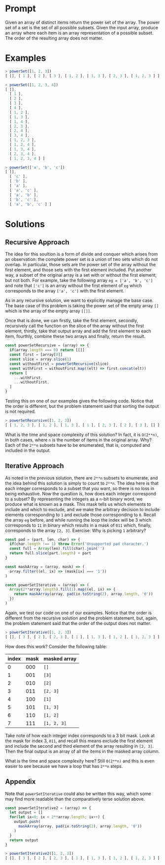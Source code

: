# Prompt

Given an array of distinct items return the power set of the array. The power
set of a set is the set of all possible subsets. Given the input array, produce
an array where each item is an array representation of a possible subset. The
order of the resulting array does not matter.

# Examples

```js
> powerSet([1, 2, 3])
[ [], [ 1 ], [ 2 ], [ 3 ], [ 1, 2 ], [ 1, 3 ], [ 2, 3 ], [ 1, 2, 3 ] ]

> powerSet([1, 2, 3, 4])
[ [],
  [ 1 ],
  [ 2 ],
  [ 3 ],
  [ 4 ],
  [ 1, 2 ],
  [ 1, 3 ],
  [ 1, 4 ],
  [ 2, 3 ],
  [ 2, 4 ],
  [ 3, 4 ],
  [ 1, 2, 3 ],
  [ 1, 2, 4 ],
  [ 1, 3, 4 ],
  [ 2, 3, 4 ],
  [ 1, 2, 3, 4 ] ]

> powerSet(['a', 'b', 'c'])
[ [],
  [ 'c' ],
  [ 'b' ],
  [ 'a' ],
  [ 'a', 'c' ],
  [ 'a', 'b' ],
  [ 'b', 'c' ],
  [ 'a', 'b', 'c' ] ]
```

# Solutions

## Recursive Approach

The idea for this soultion is a form of divide and conquer which arises from an
observation: the complete power set is a union of two sets which do not
overlap. In particular, those sets are the power set of the array without the
first element, and those sets with the first element included. Put another way,
a subset of the original array is a set with or without the first element, but
not both. For example, take the following array `eg = ['a', 'b', 'c']` and note
that `['c']` is an array without the first element of `eg` which corresponds to
the array `['a', 'c']` with the first element.

As in any recursive solution, we want to explicitly manage the base case. The
base case of this problem is taking the power set of the empty array `[]` which
is the array of the empty array `[[]]`.

Once that is done, we can firstly, take the first element, secondly,
recursively call the function on the slice of the array without the first
element, thirdly, take that output array and add the first element to each
item, fourthly, combine these two arrays and finally, return the result.

```js
const powerSetRecursive = (array) => {
  if(array.length === 0) return [[]]
  const first = [array[0]]
  const slice = array.slice(1)
  const withoutFirst = powerSetRecursive(slice)
  const withFirst = withoutFirst.map((elt) => first.concat(elt))
  return [
    ...withFirst,
    ...withoutFirst,
  ]
}
```

Testing this on one of our examples gives the following code. Notice that the
order is different, but the problem statement said that sorting the output is
not required.

```js
> powerSetRecursive([1, 2, 3])
[ [ 1, 2, 3 ], [ 1, 2 ], [ 1, 3 ], [ 1 ], [ 2, 3 ], [ 2 ], [ 3 ], [] ]
```

What is the time and space complexity of this solution? In fact, it is
`O(2**n)`, in both cases, where `n` is the number of items in the original
array. Why? Each of the `2**n` subsets have to be enumerated, that is, computed
and included in the output.

## Iterative Approach

As noted in the previous solution, there are `2**n` subsets to enumerate, and
the idea behind this solution is simply to count to `2**n`. The idea here is
that each integer corresponds to a subset that you want, so there is no loss in
being exhaustive. Now the question is, how does each integer correspond to a
subset? By representing the integers as a `n`-bit binary word, we produce what
is known as a mask. This mask tells us which elements to include and which to
exclude, and we make the arbitrary decision to include elements corresponding
to `1` and exclude those corresponding to `0`. Recall the array `eg` before,
and while running the loop the index will be 3 which corresponds to `11` in
binary which results in a mask of `011` which, finally, corresponds to the
array `[2, 3]`. Exercise: Why is picking `1` arbitrary?

```js
const pad = (part, len, char) => {
  if(char.length !== 1) throw Error('Unsupported pad character.')
  const full = Array(len).fill(char).join('')
  return full.slice(part.length) + part
}

const maskArray = (array, mask) => (
  array.filter((el, ix) => (mask[ix] === '1'))
)

const powerSetIterative = (array) => (
  Array(2**array.length).fill(1).map((el, ix) => {
    return maskArray(array, pad(ix.toString(2), array.length, '0'))
  })
)
```

Again, we test our code on one of our examples. Notice that the order is
different from the recursive solution and the problem statement, but, again,
the problem statement said that the order of the output does not matter.

```js
> powerSetIterative([1, 2, 3])
[ [], [ 3 ], [ 2 ], [ 2, 3 ], [ 1 ], [ 1, 3 ], [ 1, 2 ], [ 1, 2, 3 ] ]
```
How does this work? Consider the following table:

| index | mask | masked array |
|-------|------|--------------|
|     0 |  000 | `[]`         |
|     1 |  001 | `[3]`        |
|     2 |  010 | `[2]`        |
|     3 |  011 | `[2, 3]`     |
|     4 |  100 | `[1]`        |
|     5 |  101 | `[1, 3]`     |
|     6 |  110 | `[1, 2]`     |
|     7 |  111 | `[1, 2, 3]`  |

Take note of how each integer index corresponds to a 3 bit mask. Look at the
mask for index 3, `011`, and recall this means exclude the first element and
include the second and third element of the array resulting in `[2, 3]`. Then
the final output is an array of all the items in the masked array column.

What is the time and space complexity here? Still `O(2**n)` and this is even
easier to see because we have a loop that has `2**n` steps.

## Appendix
Note that `powerSetIterative` could also be written this way, which some may
find more readable than the comparatively terse solution above.

```js
const powerSetIterative2 = (array) => {
  let output = []
  for(let ix=0; ix < 2**array.length; ix++) {
    output.push(
      maskArray(array, pad(ix.toString(2), array.length, '0'))
    )
  }
  return output
}

> powerSetIterative2([1, 2, 3])
[ [], [ 3 ], [ 2 ], [ 2, 3 ], [ 1 ], [ 1, 3 ], [ 1, 2 ], [ 1, 2, 3 ] ]
```

